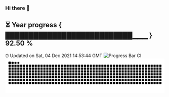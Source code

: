 ### Hi there 👋
⏳ Year progress { ███████████████████████████▁▁▁ } 92.50 %
---
⏰ Updated on Sat, 04 Dec 2021 14:53:44 GMT
![Progress Bar CI](https://github.com/liununu/liununu/workflows/Progress%20Bar%20CI/badge.svg)
![](https://raw.githubusercontent.com/coder-Zzx/coder-Zzx/main/assets/github-contribution-grid-snake.svg)
